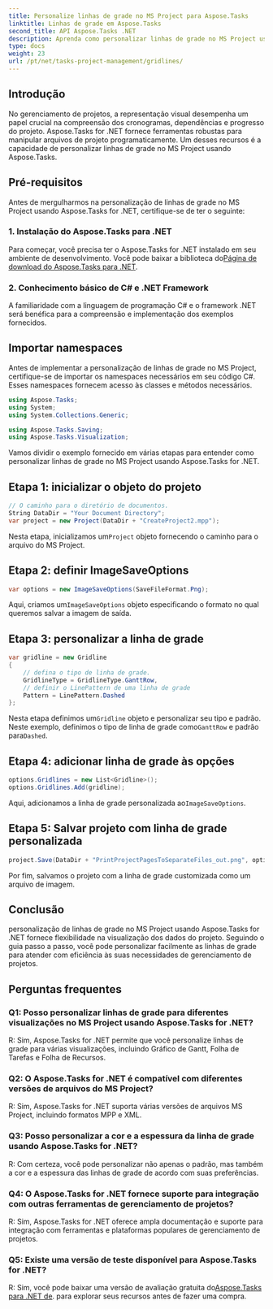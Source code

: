 ```yaml
---
title: Personalize linhas de grade no MS Project para Aspose.Tasks
linktitle: Linhas de grade em Aspose.Tasks
second_title: API Aspose.Tasks .NET
description: Aprenda como personalizar linhas de grade no MS Project usando Aspose.Tasks for .NET. Aprimore a visualização e o gerenciamento do seu projeto com etapas fáceis de seguir.
type: docs
weight: 23
url: /pt/net/tasks-project-management/gridlines/
---
```

## Introdução

No gerenciamento de projetos, a representação visual desempenha um papel crucial na compreensão dos cronogramas, dependências e progresso do projeto. Aspose.Tasks for .NET fornece ferramentas robustas para manipular arquivos de projeto programaticamente. Um desses recursos é a capacidade de personalizar linhas de grade no MS Project usando Aspose.Tasks.

## Pré-requisitos

Antes de mergulharmos na personalização de linhas de grade no MS Project usando Aspose.Tasks for .NET, certifique-se de ter o seguinte:

### 1. Instalação do Aspose.Tasks para .NET

 Para começar, você precisa ter o Aspose.Tasks for .NET instalado em seu ambiente de desenvolvimento. Você pode baixar a biblioteca do[Página de download do Aspose.Tasks para .NET](https://releases.aspose.com/tasks/net/).

### 2. Conhecimento básico de C# e .NET Framework

A familiaridade com a linguagem de programação C# e o framework .NET será benéfica para a compreensão e implementação dos exemplos fornecidos.

## Importar namespaces

Antes de implementar a personalização de linhas de grade no MS Project, certifique-se de importar os namespaces necessários em seu código C#. Esses namespaces fornecem acesso às classes e métodos necessários.

```csharp
using Aspose.Tasks;
using System;
using System.Collections.Generic;

using Aspose.Tasks.Saving;
using Aspose.Tasks.Visualization;

```

Vamos dividir o exemplo fornecido em várias etapas para entender como personalizar linhas de grade no MS Project usando Aspose.Tasks for .NET.

## Etapa 1: inicializar o objeto do projeto

```csharp
// O caminho para o diretório de documentos.
String DataDir = "Your Document Directory";
var project = new Project(DataDir + "CreateProject2.mpp");
```

 Nesta etapa, inicializamos um`Project` objeto fornecendo o caminho para o arquivo do MS Project.

## Etapa 2: definir ImageSaveOptions

```csharp
var options = new ImageSaveOptions(SaveFileFormat.Png);
```

 Aqui, criamos um`ImageSaveOptions` objeto especificando o formato no qual queremos salvar a imagem de saída.

## Etapa 3: personalizar a linha de grade

```csharp
var gridline = new Gridline
{
	// defina o tipo de linha de grade.
	GridlineType = GridlineType.GanttRow, 
	// definir o LinePattern de uma linha de grade
	Pattern = LinePattern.Dashed
};
```

 Nesta etapa definimos um`Gridline` objeto e personalizar seu tipo e padrão. Neste exemplo, definimos o tipo de linha de grade como`GanttRow` e padrão para`Dashed`.

## Etapa 4: adicionar linha de grade às opções

```csharp
options.Gridlines = new List<Gridline>();
options.Gridlines.Add(gridline);
```

 Aqui, adicionamos a linha de grade personalizada ao`ImageSaveOptions`.

## Etapa 5: Salvar projeto com linha de grade personalizada

```csharp
project.Save(DataDir + "PrintProjectPagesToSeparateFiles_out.png", options);
```

Por fim, salvamos o projeto com a linha de grade customizada como um arquivo de imagem.

## Conclusão

personalização de linhas de grade no MS Project usando Aspose.Tasks for .NET fornece flexibilidade na visualização dos dados do projeto. Seguindo o guia passo a passo, você pode personalizar facilmente as linhas de grade para atender com eficiência às suas necessidades de gerenciamento de projetos.

## Perguntas frequentes

### Q1: Posso personalizar linhas de grade para diferentes visualizações no MS Project usando Aspose.Tasks for .NET?

R: Sim, Aspose.Tasks for .NET permite que você personalize linhas de grade para várias visualizações, incluindo Gráfico de Gantt, Folha de Tarefas e Folha de Recursos.

### Q2: O Aspose.Tasks for .NET é compatível com diferentes versões de arquivos do MS Project?

R: Sim, Aspose.Tasks for .NET suporta várias versões de arquivos MS Project, incluindo formatos MPP e XML.

### Q3: Posso personalizar a cor e a espessura da linha de grade usando Aspose.Tasks for .NET?

R: Com certeza, você pode personalizar não apenas o padrão, mas também a cor e a espessura das linhas de grade de acordo com suas preferências.

### Q4: O Aspose.Tasks for .NET fornece suporte para integração com outras ferramentas de gerenciamento de projetos?

R: Sim, Aspose.Tasks for .NET oferece ampla documentação e suporte para integração com ferramentas e plataformas populares de gerenciamento de projetos.

### Q5: Existe uma versão de teste disponível para Aspose.Tasks for .NET?

 R: Sim, você pode baixar uma versão de avaliação gratuita do[Aspose.Tasks para .NET de](https://forum.aspose.com/c/tasks/15). para explorar seus recursos antes de fazer uma compra.